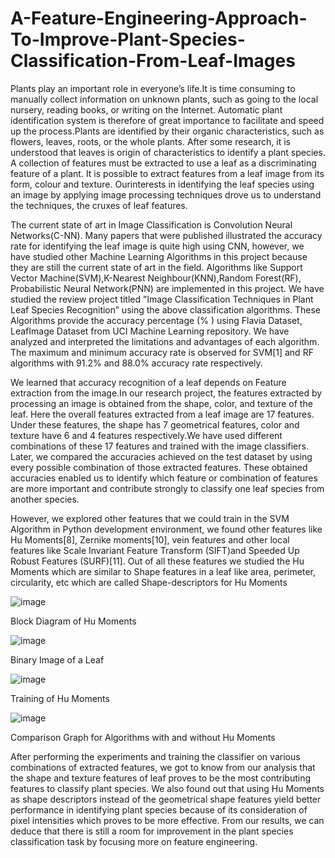 # A-Feature-Engineering-Approach-To-Improve-Plant-Species-Classification-From-Leaf-Images

Plants play an important role in everyone’s life.It
is time consuming to manually collect information
on unknown plants, such as going to the local
nursery, reading books, or writing on the Internet.
Automatic plant identification system is therefore
of great importance to facilitate and speed up the
process.Plants are identified by their organic
characteristics, such as flowers, leaves, roots, or the
whole plants. After some research, it is understood
that leaves is origin of characteristics to identify a
plant species. A collection of features must be
extracted to use a leaf as a discriminating feature
of a plant. It is possible to extract features from a
leaf image from its form, colour and texture. 
Ourinterests in identifying the leaf species using an image
by applying image processing techniques drove us to understand the techniques, the cruxes of leaf features.

The current state of art in Image Classification
is Convolution Neural Networks(C-NN). Many
papers that were published illustrated the accuracy rate
for identifying the leaf image is quite high using CNN,
however, we have studied other Machine Learning
Algorithms in this project because they are still the
current state of art in the field. Algorithms like Support
Vector Machine(SVM),K-Nearest Neighbour(KNN),Random Forest(RF), Probabilistic Neural
Network(PNN) are implemented in this project.
We have studied the review project titled ”Image
Classification Techniques in Plant Leaf Species
Recognition” using the above classification algorithms.
These Algorithms provide the accuracy percentage (%
) using Flavia Dataset, LeafImage Dataset from UCI
Machine Learning repository. We have analyzed
and interpreted the limitations and advantages of each
algorithm. The maximum and minimum accuracy rate
is observed for SVM[1] and RF algorithms with
91.2% and 88.0% accuracy rate respectively.

We learned that accuracy recognition of a leaf depends
on Feature extraction from the image.In our
research project, the features extracted by processing
an image is obtained from the shape, color, and texture
of the leaf. Here the overall features extracted
from a leaf image are 17 features. Under these features,
the shape has 7 geometrical features, color and
texture have 6 and 4 features respectively.We have used different
combinations of these 17 features and trained with the
image classifiers. Later, we compared the accuracies
achieved on the test dataset by using every possible
combination of those extracted features. These obtained
accuracies enabled us to identify which feature
or combination of features are more important and
contribute strongly to classify one leaf species from
another species.

However, we explored other features
that we could train in the SVM Algorithm in Python
development environment, we found other features like
Hu Moments[8], Zernike moments[10], vein features
and other local features like Scale Invariant Feature
Transform (SIFT)and Speeded Up Robust Features
(SURF)[11]. Out of all these features we studied the
Hu Moments which are similar to Shape features in
a leaf like area, perimeter, circularity, etc which are
called Shape-descriptors for Hu Moments


![image](https://user-images.githubusercontent.com/55109738/117735089-ce6db480-b1c2-11eb-9c89-dc92722eddfd.png)

Block Diagram of Hu Moments

![image](https://user-images.githubusercontent.com/55109738/117735130-e5140b80-b1c2-11eb-9376-1110eb995c9c.png)

Binary Image of a Leaf

![image](https://user-images.githubusercontent.com/55109738/117735430-6c617f00-b1c3-11eb-89f1-27054e636cbe.png)

Training of Hu Moments

![image](https://user-images.githubusercontent.com/55109738/117735496-89964d80-b1c3-11eb-9157-18854d2b9bf5.png)

Comparison Graph for Algorithms with and
without Hu Moments


After performing the experiments and training the
classifier on various combinations of extracted features,
we got to know from our analysis that the shape
and texture features of leaf proves to be the most
contributing features to classify plant species. We also
found out that using Hu Moments as shape descriptors
instead of the geometrical shape features yield better
performance in identifying plant species because of
its consideration of pixel intensities which proves to
be more effective. From our results, we can deduce
that there is still a room for improvement in the
plant species classification task by focusing more on
feature engineering.

